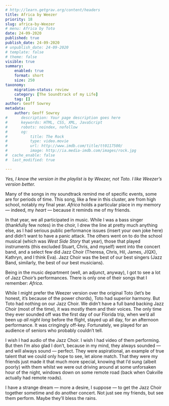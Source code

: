 ```yaml
---
# http://learn.getgrav.org/content/headers
title: Africa by Weezer
priority: 18
slug: africa-by-Weezer
# menu: Africa by Toto
date: 24-09-2020
published: true
publish_date: 24-09-2020
# unpublish_date: 24-09-2020
# template: false
# theme: false
visible: true
summary:
    enabled: true
    format: short
    size: 250
taxonomy:
    migration-status: review
    category: [The Soundtrack of my Life]
    tag: []
author: Geoff Sowrey
metadata:
    author: Geoff Sowrey
#      description: Your page description goes here
#      keywords: HTML, CSS, XML, JavaScript
#      robots: noindex, nofollow
#      og:
#          title: The Rock
#          type: video.movie
#          url: http://www.imdb.com/title/tt0117500/
#          image: http://ia.media-imdb.com/images/rock.jpg
#  cache_enable: false
#  last_modified: true

---
```


*Yes, I know the version in the playlist is by Weezer, not Toto. I like Weezer’s version better.*

Many of the songs in my soundtrack remind me of specific events, some are for periods of time. This song, like a few in this cluster, are from high school, notably my final year. *Africa* holds a particular place in my memory — indeed, my *heart* — because it reminds me of my friends.

In that year, we all participated in music. While I was a bass singer (thankfully few notes) in the choir, I drew the line at pretty much anything else, as I had serious public performance issues (insert your own joke here) and didn’t want to have a panic attack. The others went on to do the school musical (which was *West Side Story* that year), those that played instruments (this excluded Stuart, Chris, and myself) went into the concert band, and a select few did Jazz Choir (Theresa, Chris, Hil, James, J(QX), Kathryn, and I think Eva). Jazz Choir was the best of our best singers (Jazz Band, similarly, the best of our best musicians).

Being in the music department (well, an adjunct, anyway), I got to see a lot of Jazz Choir’s performances. There is only one of their songs that I remember: *Africa*.

While I might prefer the Weezer version over the original Toto (let’s be honest, it’s because of the power chords), Toto had superior harmony. But Toto had nothing on our Jazz Choir. We didn’t have a full band backing Jazz Choir (most of the time), it was mostly them and their voices. The only time they ever sounded off was the first day of our Florida trip, when we’d all been up *all night long* before the flight, stayed up all day, for an afternoon performance. It was cringingly off-key. Fortunately, we played for an audience of seniors who probably couldn’t tell.

I wish I had audio of the Jazz Choir. I wish I had video of them performing. But then I’m also glad I don’t, because in my mind, they always sounded — and will always sound — perfect. They were aspirational, an example of true talent that we could only hope to see, let alone match. That they were my friends just made it that much more special, knowing that I’d sung (albeit poorly) with them whilst we were out driving around at some unforsaken hour of the night, windows down on some remote road (back when Oakville actually had remote roads).

I have a strange dream — more a desire, I suppose — to get the Jazz Choir together sometime and do another concert. Not just see my friends, but see them perform. Maybe they’ll bless the rains.